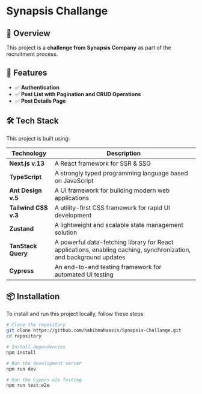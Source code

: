 # Synapsis Challange

## 📌 Overview

This project is a **challenge from Synapsis Company** as part of the recruitment process.

## 🚀 Features

- ✅ **Authentication**
- ✅ **Post List with Pagination and CRUD Operations**
- ✅ **Post Details Page**

## 🛠 Tech Stack

This project is built using:

| Technology           | Description                                                                                                        |
| -------------------- | ------------------------------------------------------------------------------------------------------------------ |
| **Next.js v.13**     | A React framework for SSR & SSG                                                                                    |
| **TypeScript**       | A strongly typed programming language based on JavaScript                                                          |
| **Ant Design v.5**   | A UI framework for building modern web applications                                                                |
| **Tailwind CSS v.3** | A utility-first CSS framework for rapid UI development                                                             |
| **Zustand**          | A lightweight and scalable state management solution                                                               |
| **TanStack Query**   | A powerful data-fetching library for React applications, enabling caching, synchronization, and background updates |
| **Cypress**          | An end-to-end testing framework for automated UI testing                                                           |

## 📦 Installation

To install and run this project locally, follow these steps:

```bash
# Clone the repository
git clone https://github.com/habibmahaasin/Synapsis-Challange.git
cd repository

# Install dependencies
npm install

# Run the development server
npm run dev

# Run the Cypers e2e Testing
npm run test:e2e
```
